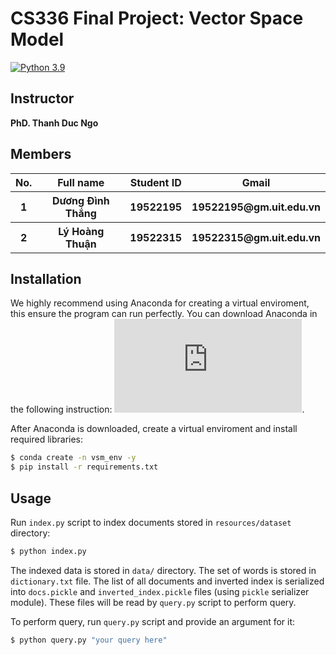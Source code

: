 # CS336 Final Project: Vector Space Model
[![Python 3.9](https://img.shields.io/badge/python-3.9-blue.svg)](https://www.python.org/)

## Instructor
<b>PhD. Thanh Duc Ngo</b>

## Members
<table>
  <tr>
    <th>No.</th>
    <th>Full name</th>
    <th>Student ID</th>
    <th>Gmail</th>
  </tr>
  <tr>
    <th>1</th>
    <th>Dương Đình Thắng</th>
    <th>19522195</th>
    <th>19522195@gm.uit.edu.vn</th>
  </tr>
  <tr>
    <th>2</th>
    <th>Lý Hoàng Thuận</th>
    <th>19522315</th>
    <th>19522315@gm.uit.edu.vn</th>
  </tr>
</table>

## Installation

We highly recommend using Anaconda for creating a virtual enviroment, this ensure the program can run perfectly. You can download Anaconda in the following instruction: ![download](https://docs.conda.io/projects/conda/en/latest/user-guide/install/download.html).

After Anaconda is downloaded, create a virtual enviroment and install required libraries:

```bash
$ conda create -n vsm_env -y
$ pip install -r requirements.txt
```

## Usage

Run `index.py` script to index documents stored in `resources/dataset` directory:

```bash
$ python index.py
```

The indexed data is stored in `data/` directory. The set of words is stored in `dictionary.txt` file.
The list of all documents and inverted index is serialized into `docs.pickle` and `inverted_index.pickle` files (using `pickle` serializer module). These files will be read by `query.py` script to perform query.

To perform query, run `query.py` script and provide an argument for it:

```bash
$ python query.py "your query here"
```
